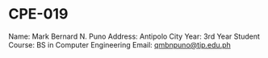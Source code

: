 # CPE-019
Name: Mark Bernard N. Puno 
Address: Antipolo City 
Year: 3rd Year Student 
Course: BS in Computer Engineering 
Email: qmbnpuno@tip.edu.ph
